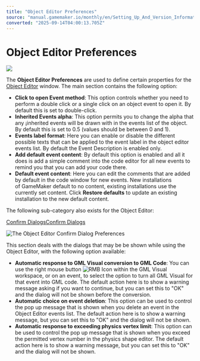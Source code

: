 ```yaml
---
title: "Object Editor Preferences"
source: "manual.gamemaker.io/monthly/en/Setting_Up_And_Version_Information/IDE_Preferences/Object_Editor_Preferences.htm"
converted: "2025-09-14T04:00:13.705Z"
---
```


# Object Editor Preferences

![](../../assets/Images/Setup_And_Version/Preferences/Object_Editor_Prefs.png)

The **Object Editor Preferences** are used to define certain properties for the [Object Editor](../../The_Asset_Editors/Objects.md) window. The main section contains the following option:

-   **Click to open Event method**: This option controls whether you need to perform a double click or a single click on an object event to open it. By default this is set to double-click.
-   **Inherited Events alpha**: This option permits you to change the alpha that any ¡inherited events will be drawn with in the events list of the object. By default this is set to 0.5 (values should be between 0 and 1).
-   **Events label format**: Here you can enable or disable the different possible texts that can be applied to the event label in the object editor events list. By default the Event Description is enabled only.
-   **Add default event content**: By default this option is enabled and all it does is add a simple comment into the code editor for all new events to remind you that you can add your code there.
-   **Default event content**: Here you can edit the comments that are added by default in the code window for new events. New installations of GameMaker default to no content, existing installations use the currently set content. Click **Restore defaults** to update an existing installation to the new default content.

The following sub-category also exists for the Object Editor:

[Confirm DialogsConfirm Dialogs](Object_Editor_Preferences.htm#)

![The Object Editor Confirm Dialog Preferences](../../assets/Images/Setup_And_Version/Preferences/Object_Editor_Confirm_Prefs.png)

This section deals with the dialogs that may be be shown while using the Object Editor, with the following option available:

-   **Automatic response to GML Visual conversion to GML Code**: You can use the right mouse button ![RMB Icon](../../assets/Images/Icons/Icon_RMB.png) within the GML Visual workspace, or on an event, to select the option to turn all GML Visual for that event into GML code. The default action here is to show a warning message asking if you want to continue, but you can set this to "OK" and the dialog will not be shown before the conversion.
-   **Automatic choice on event deletion**: This option can be used to control the pop up message that is shown when you delete an event in the Object Editor events list. The default action here is to show a warning message, but you can set this to "OK" and the dialog will not be shown.
-   **Automatic response to exceeding physics vertex limit**: This option can be used to control the pop up message that is shown when you exceed the permitted vertex number in the physics shape editor. The default action here is to show a warning message, but you can set this to "OK" and the dialog will not be shown.